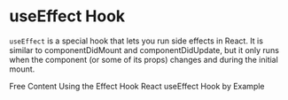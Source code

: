 # useEffect Hook

`useEffect` is a special hook that lets you run side effects in React. It is similar to componentDidMount and componentDidUpdate, but it only runs when the component (or some of its props) changes and during the initial mount.

<ResourceGroupTitle>Free Content</ResourceGroupTitle>
<BadgeLink colorScheme='blue' badgeText='Official Docs' href='https://reactjs.org/docs/hooks-effect.html'>Using the Effect Hook</BadgeLink>
<BadgeLink colorScheme='yellow' badgeText='Read' href='https://www.robinwieruch.de/react-useeffect-hook/'>React useEffect Hook by Example</BadgeLink>
